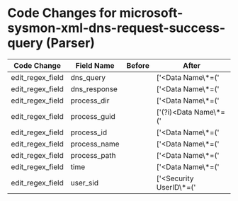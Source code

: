 # Code Changes for microsoft-sysmon-xml-dns-request-success-query (Parser)

| Code Change | Field Name | Before | After |
|-------------|------------|--------|-------|
| edit_regex_field | dns_query |  | ['<Data Name\\*=(\'|")QueryName(\'|")>({dns_query}.+?)\s*</Data>'] |
| edit_regex_field | dns_response |  | ['<Data Name\\*=(\'|")QueryResults(\'|")>({dns_response}.+?)\s*</Data>'] |
| edit_regex_field | process_dir |  | ['<Data Name\\*=(\'|")Image(\'|")>(<|&lt;)({process_path}(({process_dir}[^<]*)\\+)?({process_name}.+?))(<|&gt;)<\/Data>', '<Data Name\\*=(\'|")Image(\'|")>({process_path}(({process_dir}[^<]*)\\+)?({process_name}.+?))</Data>'] |
| edit_regex_field | process_guid |  | ['(?i)<Data Name\\*=(\'|")ProcessGuid(\'|")>\{({process_guid}[A-F0-9a-f-]+)\}</Data>'] |
| edit_regex_field | process_id |  | ['<Data Name\\*=(\'|")ProcessId(\'|")>({process_id}\d+)</Data>'] |
| edit_regex_field | process_name |  | ['<Data Name\\*=(\'|")Image(\'|")>(<|&lt;)({process_path}(({process_dir}[^<]*)\\+)?({process_name}.+?))(<|&gt;)<\/Data>', '<Data Name\\*=(\'|")Image(\'|")>({process_path}(({process_dir}[^<]*)\\+)?({process_name}.+?))</Data>'] |
| edit_regex_field | process_path |  | ['<Data Name\\*=(\'|")Image(\'|")>(<|&lt;)({process_path}(({process_dir}[^<]*)\\+)?({process_name}.+?))(<|&gt;)<\/Data>', '<Data Name\\*=(\'|")Image(\'|")>({process_path}(({process_dir}[^<]*)\\+)?({process_name}.+?))</Data>'] |
| edit_regex_field | time |  | ['<Data Name\\*=(\'|")UtcTime(\'|")>({time}\d\d\d\d-\d\d-\d\d \d\d:\d\d:\d\d\.\d\d\d)</Data>', '<TimeCreated SystemTime\\*=(\'|")({time}\d\d\d\d-\d\d-\d\dT\d\d:\d\d:\d\d\.\d+Z)'] |
| edit_regex_field | user_sid |  | ['<Security UserID\\*=(\'|")({user_sid}.+?)(\'|")/>'] |